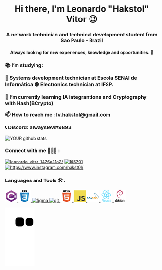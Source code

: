 <h1 align="center">Hi there, I'm Leonardo "Hakstol" Vitor 😉</h1>

<h3 align="center">A network technician and technical development student from  Sao Paulo - Brazil </h3>

<h4 align="center" >Always looking for new experiences, knowledge and opportunities. 📌</h4>

<h3 align="left">
 
 
📚 I’m studying:

🔴 Systems development technician at Escola SENAI de Informática 
🟢 Electronics technician at IFSP.

🌱 I’m currently learning IA integrantions and Cryptography with Hash(BCrypto).

📫 How to reach me : lv.hakstol@gmail.com
 
📞 Discord: alwayslevi#9893
</h3>

![YOUR github stats](https://github-readme-stats.vercel.app/api?username=hakstol)

<h3 align="left">Connect with me 👨🏻‍💻 :</h3>
<p align="left">
<a href="https://www.linkedin.com/in/leonardo-vitor-1476a31a2/" target="blank"><img align="center" src="https://raw.githubusercontent.com/rahuldkjain/github-profile-readme-generator/master/src/images/icons/Social/linked-in-alt.svg" alt="leonardo-vitor-1476a31a2/" height="30" width="40" /></a>
<a href="https://pt.stackoverflow.com/users/195701/leonardo-vitor" target="blank"><img align="center" src="https://raw.githubusercontent.com/rahuldkjain/github-profile-readme-generator/master/src/images/icons/Social/stack-overflow.svg" alt="195701" height="30" width="40" /></a>
 <a href="https://www.instagram.com/hakst0l/" target="blank"><img align="center" src="https://raw.githubusercontent.com/rahuldkjain/github-profile-readme-generator/master/src/images/icons/Social/instagram.svg" alt="https://www.instagram.com/hakst0l/" height="30" width="40" /></a>
 
 <h3 align="left">Languages and Tools 🛠️ :</h3>
 <a href="https://www.w3schools.com/cs/" target="_blank"> <img src="https://raw.githubusercontent.com/devicons/devicon/master/icons/csharp/csharp-original.svg" alt="csharp"  width="40" height="40"/> </a> <a href="https://www.w3schools.com/css/" target="_blank"> <img src="https://raw.githubusercontent.com/devicons/devicon/master/icons/css3/css3-original-wordmark.svg" alt="css3" width="40" height="40"/> </a> <a href="https://www.figma.com/" target="_blank"> <img src="https://www.vectorlogo.zone/logos/figma/figma-icon.svg"  alt="figma" width="40" height="40"/> </a> <a href="https://git-scm.com/" target="_blank"> <img src="https://www.vectorlogo.zone/logos/git-scm/git-scm-icon.svg" alt="git"  width="40" height="40"/> </a> <a href="https://www.w3.org/html/" target="_blank"> <img src="https://raw.githubusercontent.com/devicons/devicon/master/icons/html5/html5-original-wordmark.svg" alt="html5" width="40" height="40"/> </a> <a href="https://developer.mozilla.org/en-US/docs/Web/JavaScript" target="_blank"> <img  src="https://raw.githubusercontent.com/devicons/devicon/master/icons/javascript/javascript-original.svg" alt="javascript" width="40" height="40"/> </a> <a  href="https://www.mysql.com/" target="_blank"> <img src="https://raw.githubusercontent.com/devicons/devicon/master/icons/mysql/mysql-original-wordmark.svg" alt="mysql" width="40"  height="40"/>  </a> <a  href="https://pt-br.reactjs.org/" target="_blank"> <img src="https://github.com/devicons/devicon/blob/master/icons/react/react-original-wordmark.svg" alt="react" width="40"  height="40"/>  </a> </a> <a  href="https://www.debian.org/index.pt.html" target="_blank"> <img src="https://github.com/devicons/devicon/blob/master/icons/debian/debian-original-wordmark.svg" alt="react" width="40"  height="40"/>  </a> </p>
 
 ![Snake animation](https://github.com/rafaballerini/rafaballerini/blob/output/github-contribution-grid-snake.svg)
